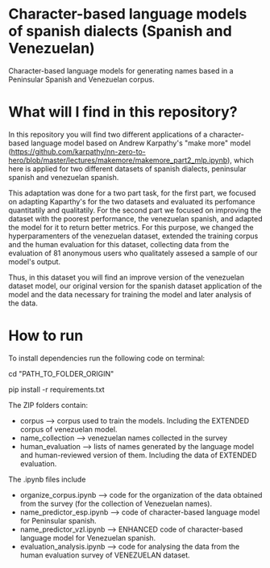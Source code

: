 # Character-based language models of spanish dialects (Spanish and Venezuelan)

Character-based language models for generating names based in a Peninsular Spanish and Venezuelan corpus. 

# What will I find in this repository?

In this repository you will find two different applications of a character-based language model based on Andrew Karpathy's "make more" model (https://github.com/karpathy/nn-zero-to-hero/blob/master/lectures/makemore/makemore_part2_mlp.ipynb), which here is applied for two different datasets of spanish dialects, peninsular spanish and venezuelan spanish. 

This adaptation was done for a two part task, for the first part, we focused on adapting Kaparthy's for the two datasets and evaluated its perfomance quantitatily and qualitatily. For the second part we focused on improving the dataset with the poorest performance, the venezuelan spanish, and adapted the model for it to return better metrics. For this purpose, we changed the hyperparamenters of the venezuelan dataset, extended the training corpus and the human evaluation for this dataset, collecting data from the evaluation of 81 anonymous users who qualitately assesed a sample of our model's output. 

Thus, in this dataset you will find an improve version of the venezuelan dataset model, our original version for the spanish dataset application of the model and the data necessary for training the model and later analysis of the data. 

# How to run

To install dependencies run the following code on terminal:

cd "PATH_TO_FOLDER_ORIGIN"

pip install -r requirements.txt

The ZIP folders contain: 
* corpus --> corpus used to train the models. Including the EXTENDED corpus of venezuelan model.
* name_collection --> venezuelan names collected in the survey
* human_evaluation --> lists of names generated by the language model and human-reviewed version of them. Including the data of EXTENDED evaluation.

The .ipynb files include
* organize_corpus.ipynb --> code for the organization of the data obtained from the survey (for the collection of Venezuelan names).
*  name_predictor_esp.ipynb --> code of character-based language model for Peninsular spanish.
*  name_predictor_vzl.ipynb --> ENHANCED code of character-based language model for Venezuelan spanish.
* evaluation_analysis.ipynb --> code for analysing the data from the human evaluation survey of VENEZUELAN dataset.




